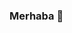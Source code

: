 ### Merhaba 👋

<!--
**kurtulus571/kurtulus571** is a ✨ _special_ ✨ repository because its `README.md` (this file) appears on your GitHub profile.
## Kim lan bu Ali GÖREN
Here are some ideas to get you started:

- 🔭 I’m currently working on ...
- 🌱 I’m currently learning ...
- 👯 I’m looking to collaborate on ...
- 🤔 I’m looking for help with ...
- 💬 Ask me about ...
- 📫 How to reach me: ...
- 😄 Pronouns: ...
- ⚡ Fun fact: ...
-->
